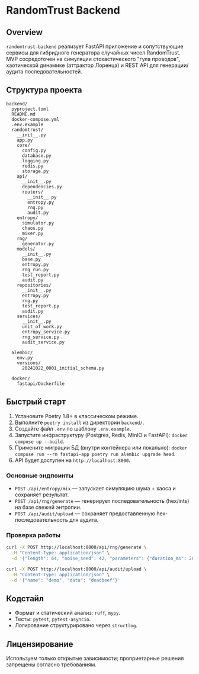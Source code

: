 # RandomTrust Backend

## Overview

`randomtrust-backend` реализует FastAPI приложение и сопутствующие сервисы для гибридного генератора случайных чисел RandomTrust. MVP сосредоточен на симуляции стохастического "гула проводов", хаотической динамике (аттрактор Лоренца) и REST API для генерации/аудита последовательностей.

## Структура проекта

```text
backend/
  pyproject.toml
  README.md
  docker-compose.yml
  .env.example
  randomtrust/
    __init__.py
    app.py
    core/
      config.py
      database.py
      logging.py
      redis.py
      storage.py
    api/
      __init__.py
      dependencies.py
      routers/
        __init__.py
        entropy.py
        rng.py
        audit.py
    entropy/
      simulator.py
      chaos.py
      mixer.py
    rng/
      generator.py
    models/
      __init__.py
      base.py
      entropy.py
      rng_run.py
      test_report.py
      audit.py
    repositories/
      __init__.py
      entropy.py
      rng.py
      test_report.py
      audit.py
    services/
      __init__.py
      unit_of_work.py
      entropy_service.py
      rng_service.py
      audit_service.py

  alembic/
    env.py
    versions/
      20241022_0001_initial_schema.py

  docker/
    fastapi/Dockerfile
```

## Быстрый старт

1. Установите Poetry 1.8+ в классическом режиме.
2. Выполните `poetry install` из директории `backend/`.
3. Создайте файл `.env` по шаблону `.env.example`.
4. Запустите инфраструктуру (Postgres, Redis, MinIO и FastAPI): `docker compose up --build`.
5. Примените миграции БД (внутри контейнера или локально): `docker compose run --rm fastapi-app poetry run alembic upgrade head`.
6. API будет доступен на `http://localhost:8000`.

### Основные эндпоинты

- `POST /api/entropy/mix` — запускает симуляцию шума + хаоса и сохраняет результат.
- `POST /api/rng/generate` — генерирует последовательность (hex/ints) на базе свежей энтропии.
- `POST /api/audit/upload` — сохраняет предоставленную hex-последовательность для аудита.

### Проверка работы

```bash
curl -X POST http://localhost:8000/api/rng/generate \
  -H "Content-Type: application/json" \
  -d '{"length": 64, "noise_seed": 42, "parameters": {"duration_ms": 200}}'

curl -X POST http://localhost:8000/api/audit/upload \
  -H "Content-Type: application/json" \
  -d '{"name": "demo", "data": "deadbeef"}'
```

## Кодстайл

- Формат и статический анализ: `ruff`, `mypy`.
- Тесты: `pytest`, `pytest-asyncio`.
- Логирование структурировано через `structlog`.

## Лицензирование

Используем только открытые зависимости; проприетарные решения запрещены согласно требованиям.

